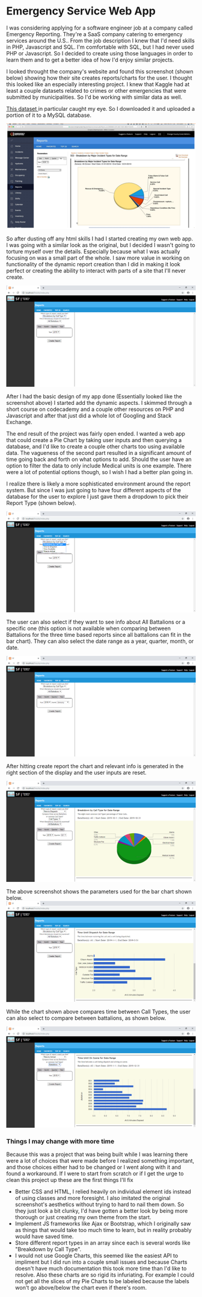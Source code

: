 # Emergency Service Web App
I was considering applying for a software engineer job at a company called Emergency Reporting. They're a SaaS company catering to emergency services around the U.S.. From the job description I knew that I'd need skills in PHP, Javascript and SQL. I'm comfortable with SQL, but I had never used PHP or Javascript. So I decided to create using those languages in order to learn them and to get a better idea of how I'd enjoy similar projects.

I looked throught the company's website and found this screenshot (shown below) showing how their site creates reports/charts for the user. I thought this looked like an especially interesting project. I knew that Kaggle had at least a couple datasets related to crimes or other emergencies that were submitted by municipalities. So I'd be working with similar data as well. 

[This dataset ](https://www.kaggle.com/san-francisco/sf-fire-data-incidents-violations-and-more "Google's Homepage") in particular caught my eye. So I downloaded it and uploaded a portion of it to a MySQL database.


![Image of Original Screenshot](screenshots/ER-original.png)


So after dusting off any html skills I had I started creating my own web app. I was going with a similar look as the original, but I decided I wasn't going to torture myself over the details. Especially because what I was actually focusing on was a small part of the whole. I saw more value in working on functionality of the dynamic report creation than I did in making it look perfect or creating the ability to interact with parts of a site that I'll never create.

![Screenshot on load](screenshots/firesite_on_first_load.png)

After I had the basic design of my app done (Essentially looked like the screenshot above) I started add the dynamic aspects. I skimmed through a short course on codecademy and a couple other resources on PHP and Javascript and after that just did a whole lot of Googling and Stack Exchange. 

The end result of the project was fairly open ended. I wanted a web app that could create a Pie Chart by taking user inputs and then querying a database, and I'd like to create a couple other charts too using available data. The vagueness of the second part resulted in a significant amount of time going back and forth on what options to add. Should the user have an option to filter the data to only include Medical units is one example. There were a lot of potential options though, so I wish I had a better plan going in.

I realize there is likely a more sophisticated environment around the report system. But since I was just going to have four different aspects of the database for the user to explore I just gave them a dropdown to pick their Report Type (shown below). 


![Screenshot of Report Dropdown](screenshots/firesite_select_report.png)

The user can also select if they want to see info about All Battalions or a specific one (this option is not available when comparing between Battalions for the three time based reports since all battalions can fit in the bar chart). They can also select the date range as a year, quarter, month, or date.


![Screenshot of Month Tab](screenshots/date_tab.png)

After hitting create report the chart and relevant info is generated in the right section of the display and the user inputs are reset.


![Screenshot of Pie Chart](screenshots/onload_after_pie.png)

The above screenshot shows the parameters used for the bar chart shown below.
![Screenshot of Bar CHart](screenshots/onload_after_bar.png)


While the chart shown above compares time between Call Types, the user can also select to compare between battalions, as shown below.


![BarChart comparing Battalions](screenshots/bar_battalions.png)



### Things I may change with more time
Because this was a project that was being built while I was learning there were a lot of choices that were made before I realized something important, and those choices either had to be changed or I went along with it and found a workaround. If I were to start from scratch or if I get the urge to clean this project up these are the first things I'll fix
* Better CSS and HTML, I relied heavily on individual element ids instead of using classes and more foresight. I also imitated the original screenshot's aesthetics without trying to hard to nail them down. So they just look a bit clunky, I'd have gotten a better look by being more thorough or just creating my own theme from the start.
* Implement JS frameworks like Ajax or Bootstrap, which I originally saw as things that would take too much time to learn, but in reality probably would have saved time.
* Store different report types in an array since each is several words like "Breakdown by Call Type". 
* I would not use Google Charts, this seemed like the easiest API to impliment but I did run into a couple small issues and because Charts doesn't have much documentation this took more time than I'd like to resolve. Also these charts are so rigid its infuriating. For example I could not get all the slices of my Pie Charts to be labeled because the labels won't go above/below the chart even if there's room.
